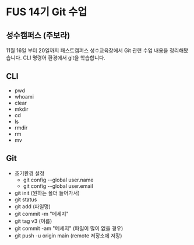 # FUS 14기 Git 수업
## 성수캠퍼스 (주보라)
11월 16일 부터 20일까지 패스트캠퍼스 성수교육장에서 Git 관련 수업 내용을 정리해봤습니다.
CLI 명령어 환경에서 git을 학습합니다.

## CLI
- pwd
- whoami
- clear
- mkdir
- cd
- ls
- rmdir
- rm
- mv
## Git
- 초기환경 설정
  - git config --global user.name
  - git config --global user.email
- git init (원하는 폴더 들어가서)
- git status
- git add (파일명)
- git commit -m "메세지"
- git tag v3 (이름)
- git commit -am "메세지" (파일이 많이 없을 경우)
- git push -u origin main (remote 저장소에 저장)